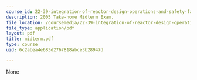 ```yaml
---
course_id: 22-39-integration-of-reactor-design-operations-and-safety-fall-2006
description: 2005 Take-home Midterm Exam.
file_location: /coursemedia/22-39-integration-of-reactor-design-operations-and-safety-fall-2006/6c2abea4e683d2767818abce3b28947d_midterm.pdf
file_type: application/pdf
layout: pdf
title: midterm.pdf
type: course
uid: 6c2abea4e683d2767818abce3b28947d

---
```

None